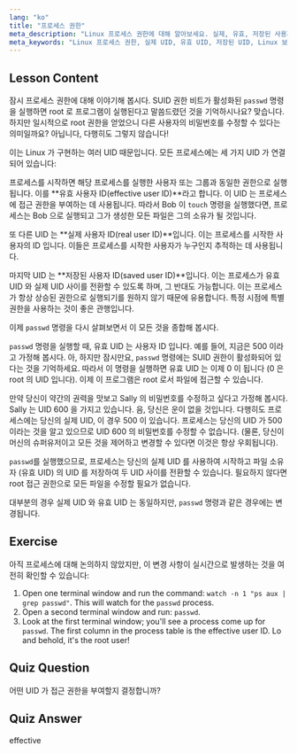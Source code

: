 ```yaml
---
lang: "ko"
title: "프로세스 권한"
meta_description: "Linux 프로세스 권한에 대해 알아보세요. 실제, 유효, 저장된 사용자 ID 를 포함합니다. UID 가 보안 및 명령 실행에 미치는 영향을 이해하세요. 오늘 학습을 시작하세요!"
meta_keywords: "Linux 프로세스 권한, 실제 UID, 유효 UID, 저장된 UID, Linux 보안, passwd 명령, Linux 튜토리얼, 초보자 Linux"
---
```


## Lesson Content

잠시 프로세스 권한에 대해 이야기해 봅시다. SUID 권한 비트가 활성화된 `passwd` 명령을 실행하면 root 로 프로그램이 실행된다고 말씀드렸던 것을 기억하시나요? 맞습니다. 하지만 일시적으로 root 권한을 얻었으니 다른 사용자의 비밀번호를 수정할 수 있다는 의미일까요? 아닙니다, 다행히도 그렇지 않습니다!

이는 Linux 가 구현하는 여러 UID 때문입니다. 모든 프로세스에는 세 가지 UID 가 연결되어 있습니다:

프로세스를 시작하면 해당 프로세스를 실행한 사용자 또는 그룹과 동일한 권한으로 실행됩니다. 이를 **유효 사용자 ID(effective user ID)**라고 합니다. 이 UID 는 프로세스에 접근 권한을 부여하는 데 사용됩니다. 따라서 Bob 이 `touch` 명령을 실행했다면, 프로세스는 Bob 으로 실행되고 그가 생성한 모든 파일은 그의 소유가 될 것입니다.

또 다른 UID 는 **실제 사용자 ID(real user ID)**입니다. 이는 프로세스를 시작한 사용자의 ID 입니다. 이들은 프로세스를 시작한 사용자가 누구인지 추적하는 데 사용됩니다.

마지막 UID 는 **저장된 사용자 ID(saved user ID)**입니다. 이는 프로세스가 유효 UID 와 실제 UID 사이를 전환할 수 있도록 하며, 그 반대도 가능합니다. 이는 프로세스가 항상 상승된 권한으로 실행되기를 원하지 않기 때문에 유용합니다. 특정 시점에 특별 권한을 사용하는 것이 좋은 관행입니다.

이제 `passwd` 명령을 다시 살펴보면서 이 모든 것을 종합해 봅시다.

`passwd` 명령을 실행할 때, 유효 UID 는 사용자 ID 입니다. 예를 들어, 지금은 500 이라고 가정해 봅시다. 아, 하지만 잠시만요, `passwd` 명령에는 SUID 권한이 활성화되어 있다는 것을 기억하세요. 따라서 이 명령을 실행하면 유효 UID 는 이제 0 이 됩니다 (0 은 root 의 UID 입니다). 이제 이 프로그램은 root 로서 파일에 접근할 수 있습니다.

만약 당신이 약간의 권력을 맛보고 Sally 의 비밀번호를 수정하고 싶다고 가정해 봅시다. Sally 는 UID 600 을 가지고 있습니다. 음, 당신은 운이 없을 것입니다. 다행히도 프로세스에는 당신의 실제 UID, 이 경우 500 이 있습니다. 프로세스는 당신의 UID 가 500 이라는 것을 알고 있으므로 UID 600 의 비밀번호를 수정할 수 없습니다. (물론, 당신이 머신의 슈퍼유저이고 모든 것을 제어하고 변경할 수 있다면 이것은 항상 우회됩니다).

`passwd`를 실행했으므로, 프로세스는 당신의 실제 UID 를 사용하여 시작하고 파일 소유자 (유효 UID) 의 UID 를 저장하여 두 UID 사이를 전환할 수 있습니다. 필요하지 않다면 root 접근 권한으로 모든 파일을 수정할 필요가 없습니다.

대부분의 경우 실제 UID 와 유효 UID 는 동일하지만, `passwd` 명령과 같은 경우에는 변경됩니다.

## Exercise

아직 프로세스에 대해 논의하지 않았지만, 이 변경 사항이 실시간으로 발생하는 것을 여전히 확인할 수 있습니다:

1. Open one terminal window and run the command: `watch -n 1 "ps aux | grep passwd"`. This will watch for the `passwd` process.
2. Open a second terminal window and run: `passwd`.
3. Look at the first terminal window; you'll see a process come up for `passwd`. The first column in the process table is the effective user ID. Lo and behold, it's the root user!

## Quiz Question

어떤 UID 가 접근 권한을 부여할지 결정합니까?

## Quiz Answer

effective
